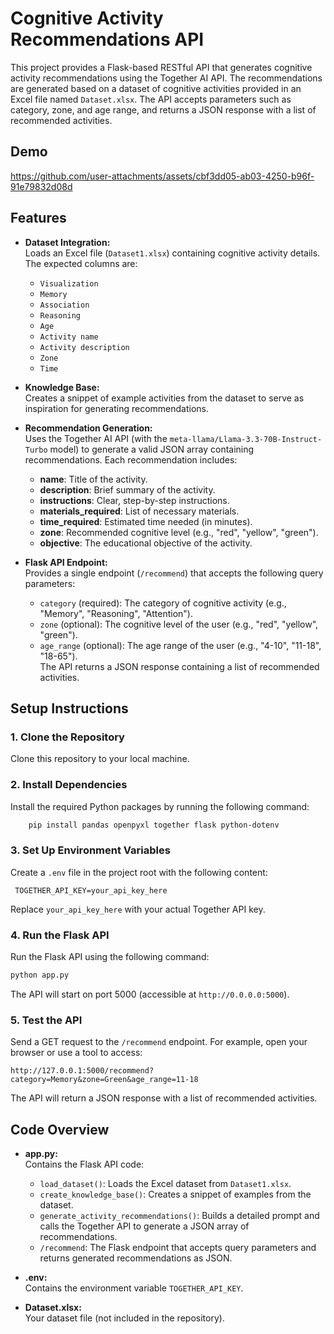 # Cognitive Activity Recommendations API

This project provides a Flask-based RESTful API that generates cognitive activity recommendations using the Together AI API. The recommendations are generated based on a dataset of cognitive activities provided in an Excel file named `Dataset.xlsx`. The API accepts parameters such as category, zone, and age range, and returns a JSON response with a list of recommended activities.

## Demo

https://github.com/user-attachments/assets/cbf3dd05-ab03-4250-b96f-91e79832d08d

## Features

- **Dataset Integration:**  
  Loads an Excel file (`Dataset1.xlsx`) containing cognitive activity details. The expected columns are:
  - `Visualization`
  - `Memory`
  - `Association`
  - `Reasoning`
  - `Age`
  - `Activity name`
  - `Activity description`
  - `Zone`
  - `Time`

- **Knowledge Base:**  
  Creates a snippet of example activities from the dataset to serve as inspiration for generating recommendations.

- **Recommendation Generation:**  
  Uses the Together AI API (with the `meta-llama/Llama-3.3-70B-Instruct-Turbo` model) to generate a valid JSON array containing recommendations. Each recommendation includes:
  - **name**: Title of the activity.
  - **description**: Brief summary of the activity.
  - **instructions**: Clear, step-by-step instructions.
  - **materials_required**: List of necessary materials.
  - **time_required**: Estimated time needed (in minutes).
  - **zone**: Recommended cognitive level (e.g., "red", "yellow", "green").
  - **objective**: The educational objective of the activity.

- **Flask API Endpoint:**  
  Provides a single endpoint (`/recommend`) that accepts the following query parameters:
  - `category` (required): The category of cognitive activity (e.g., "Memory", "Reasoning", "Attention").
  - `zone` (optional): The cognitive level of the user (e.g., "red", "yellow", "green").
  - `age_range` (optional): The age range of the user (e.g., "4-10", "11-18", "18-65").  
  The API returns a JSON response containing a list of recommended activities.

## Setup Instructions

### 1. Clone the Repository

Clone this repository to your local machine.

### 2. Install Dependencies

Install the required Python packages by running the following command:
```bash
    pip install pandas openpyxl together flask python-dotenv
```

### 3. Set Up Environment Variables

Create a `.env` file in the project root with the following content:
```
 TOGETHER_API_KEY=your_api_key_here
```

Replace `your_api_key_here` with your actual Together API key.


### 4. Run the Flask API

Run the Flask API using the following command:
```bash
python app.py
```

The API will start on port 5000 (accessible at `http://0.0.0.0:5000`).

### 5. Test the API

Send a GET request to the `/recommend` endpoint. For example, open your browser or use a tool to access:

```
http://127.0.0.1:5000/recommend?category=Memory&zone=Green&age_range=11-18
```


The API will return a JSON response with a list of recommended activities.

## Code Overview

- **app.py:**  
  Contains the Flask API code:
  - `load_dataset()`: Loads the Excel dataset from `Dataset1.xlsx`.
  - `create_knowledge_base()`: Creates a snippet of examples from the dataset.
  - `generate_activity_recommendations()`: Builds a detailed prompt and calls the Together API to generate a JSON array of recommendations.
  - `/recommend`: The Flask endpoint that accepts query parameters and returns generated recommendations as JSON.

- **.env:**  
  Contains the environment variable `TOGETHER_API_KEY`.

- **Dataset.xlsx:**  
  Your dataset file (not included in the repository).
